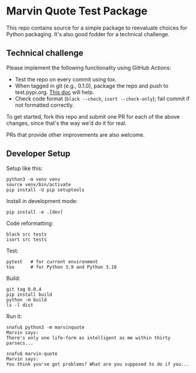# Marvin Quote Test Package

This repo contains source for a simple package to reevaluate choices
for Python packaging.  It's also good fodder for a technical
challenge.


## Technical challenge

Please implement the following functionality using GitHub Actions:

* Test the repo on every commit using tox.
* When tagged in git (e.g., 0.1.0), package the repo and push to
  test.pypi.org.  [This
  doc](https://packaging.python.org/guides/publishing-package-distribution-releases-using-github-actions-ci-cd-workflows/)
  will help.
* Check code format (`black --check`, `isort --check-only`); fail
  commit if not formatted correctly.

To get started, fork this repo and submit one PR for each of the above
changes, since that's the way we'd do it for real.

PRs that provide other improvements are also welcome.



## Developer Setup

Setup like this:

    python3 -m venv venv
    source venv/bin/activate
    pip install -U pip setuptools

Install in development mode:

    pip install -e .[dev]

Code reformatting:

    black src tests
	isort src tests

Test:

    pytest   # for current environment
    tox      # for Python 3.9 and Python 3.10

Build:

    git tag 0.0.4
    pip install build
    python -m build
    ls -l dist

Run it:

    snafu$ python3 -m marvinquote
    Marvin says:
    There's only one life-form as intelligent as me within thirty parsecs...
           
    snafu$ marvin-quote 
    Marvin says:
    You think you've got problems? What are you supposed to do if you...
       

